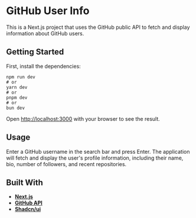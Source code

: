 # GitHub User Info

This is a Next.js project that uses the GitHub public API to fetch and display information about GitHub users.

## Getting Started

First, install the dependencies:

```
npm run dev
# or
yarn dev
# or
pnpm dev
# or
bun dev
```

Open [http://localhost:3000](http://localhost:3000) with your browser to see the result.

## Usage

Enter a GitHub username in the search bar and press Enter. The application will fetch and display the user's profile information, including their name, bio, number of followers, and recent repositories.

## Built With

- [**Next.js**](https://nextjs.org/)
- [**GitHub API**](https://docs.github.com/en/rest)
- [**Shadcn/ui**](https://ui.shadcn.com/)
